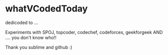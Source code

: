 whatVCodedToday
===============

dedicoded to ...

Experiments with SPOJ, topcoder, codechef, codeforces, geekforgeek AND .... you don't know who!!

Thank you sublime and github :)
